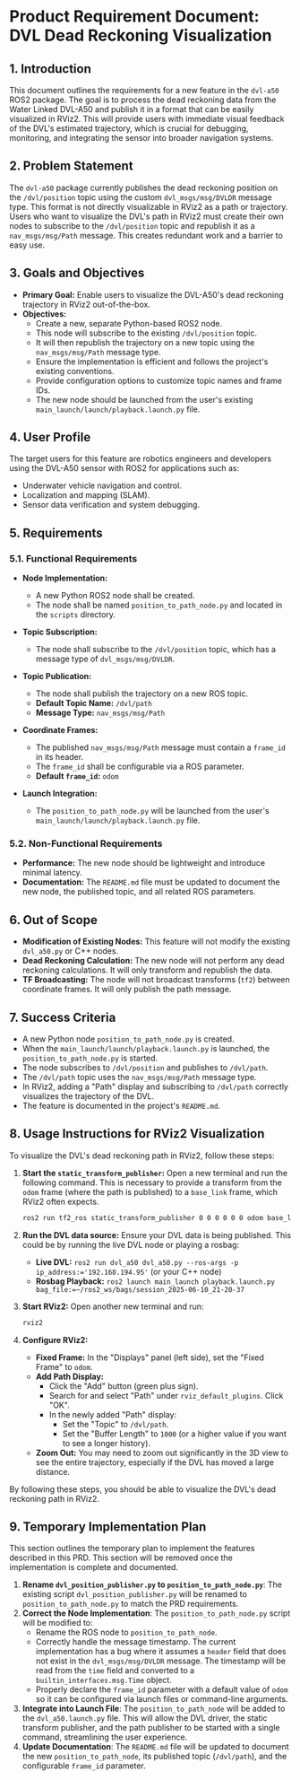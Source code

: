 # Product Requirement Document: DVL Dead Reckoning Visualization

## 1. Introduction

This document outlines the requirements for a new feature in the `dvl-a50` ROS2 package. The goal is to process the dead reckoning data from the Water Linked DVL-A50 and publish it in a format that can be easily visualized in RViz2. This will provide users with immediate visual feedback of the DVL's estimated trajectory, which is crucial for debugging, monitoring, and integrating the sensor into broader navigation systems.

## 2. Problem Statement

The `dvl-a50` package currently publishes the dead reckoning position on the `/dvl/position` topic using the custom `dvl_msgs/msg/DVLDR` message type. This format is not directly visualizable in RViz2 as a path or trajectory. Users who want to visualize the DVL's path in RViz2 must create their own nodes to subscribe to the `/dvl/position` topic and republish it as a `nav_msgs/msg/Path` message. This creates redundant work and a barrier to easy use.

## 3. Goals and Objectives

*   **Primary Goal:** Enable users to visualize the DVL-A50's dead reckoning trajectory in RViz2 out-of-the-box.
*   **Objectives:**
    *   Create a new, separate Python-based ROS2 node.
    *   This node will subscribe to the existing `/dvl/position` topic.
    *   It will then republish the trajectory on a new topic using the `nav_msgs/msg/Path` message type.
    *   Ensure the implementation is efficient and follows the project's existing conventions.
    *   Provide configuration options to customize topic names and frame IDs.
    *   The new node should be launched from the user's existing `main_launch/launch/playback.launch.py` file.

## 4. User Profile

The target users for this feature are robotics engineers and developers using the DVL-A50 sensor with ROS2 for applications such as:
*   Underwater vehicle navigation and control.
*   Localization and mapping (SLAM).
*   Sensor data verification and system debugging.

## 5. Requirements

### 5.1. Functional Requirements

*   **Node Implementation:**
    *   A new Python ROS2 node shall be created.
    *   The node shall be named `position_to_path_node.py` and located in the `scripts` directory.

*   **Topic Subscription:**
    *   The node shall subscribe to the `/dvl/position` topic, which has a message type of `dvl_msgs/msg/DVLDR`.

*   **Topic Publication:**
    *   The node shall publish the trajectory on a new ROS topic.
    *   **Default Topic Name:** `/dvl/path`
    *   **Message Type:** `nav_msgs/msg/Path`

*   **Coordinate Frames:**
    *   The published `nav_msgs/msg/Path` message must contain a `frame_id` in its header.
    *   The `frame_id` shall be configurable via a ROS parameter.
    *   **Default `frame_id`:** `odom`

*   **Launch Integration:**
    *   The `position_to_path_node.py` will be launched from the user's `main_launch/launch/playback.launch.py` file.

### 5.2. Non-Functional Requirements

*   **Performance:** The new node should be lightweight and introduce minimal latency.
*   **Documentation:** The `README.md` file must be updated to document the new node, the published topic, and all related ROS parameters.

## 6. Out of Scope

*   **Modification of Existing Nodes:** This feature will not modify the existing `dvl_a50.py` or C++ nodes.
*   **Dead Reckoning Calculation:** The new node will not perform any dead reckoning calculations. It will only transform and republish the data.
*   **TF Broadcasting:** The node will not broadcast transforms (`tf2`) between coordinate frames. It will only publish the path message.

## 7. Success Criteria

*   A new Python node `position_to_path_node.py` is created.
*   When the `main_launch/launch/playback.launch.py` is launched, the `position_to_path_node.py` is started.
*   The node subscribes to `/dvl/position` and publishes to `/dvl/path`.
*   The `/dvl/path` topic uses the `nav_msgs/msg/Path` message type.
*   In RViz2, adding a "Path" display and subscribing to `/dvl/path` correctly visualizes the trajectory of the DVL.
*   The feature is documented in the project's `README.md`.

## 8. Usage Instructions for RViz2 Visualization

To visualize the DVL's dead reckoning path in RViz2, follow these steps:

1.  **Start the `static_transform_publisher`:**
    Open a new terminal and run the following command. This is necessary to provide a transform from the `odom` frame (where the path is published) to a `base_link` frame, which RViz2 often expects.
    ```bash
    ros2 run tf2_ros static_transform_publisher 0 0 0 0 0 0 odom base_link
    ```

2.  **Run the DVL data source:**
    Ensure your DVL data is being published. This could be by running the live DVL node or playing a rosbag:
    *   **Live DVL:** `ros2 run dvl_a50 dvl_a50.py --ros-args -p ip_address:='192.168.194.95'` (or your C++ node)
    *   **Rosbag Playback:** `ros2 launch main_launch playback.launch.py bag_file:=~/ros2_ws/bags/session_2025-06-10_21-20-37`

3.  **Start RViz2:**
    Open another new terminal and run:
    ```bash
    rviz2
    ```

4.  **Configure RViz2:**
    *   **Fixed Frame:** In the "Displays" panel (left side), set the "Fixed Frame" to `odom`.
    *   **Add Path Display:**
        *   Click the "Add" button (green plus sign).
        *   Search for and select "Path" under `rviz_default_plugins`. Click "OK".
        *   In the newly added "Path" display:
            *   Set the "Topic" to `/dvl/path`.
            *   Set the "Buffer Length" to `1000` (or a higher value if you want to see a longer history).
    *   **Zoom Out:** You may need to zoom out significantly in the 3D view to see the entire trajectory, especially if the DVL has moved a large distance.

By following these steps, you should be able to visualize the DVL's dead reckoning path in RViz2.

## 9. Temporary Implementation Plan

This section outlines the temporary plan to implement the features described in this PRD. This section will be removed once the implementation is complete and documented.

1.  **Rename `dvl_position_publisher.py` to `position_to_path_node.py`**: The existing script `dvl_position_publisher.py` will be renamed to `position_to_path_node.py` to match the PRD requirements.
2.  **Correct the Node Implementation**: The `position_to_path_node.py` script will be modified to:
    *   Rename the ROS node to `position_to_path_node`.
    *   Correctly handle the message timestamp. The current implementation has a bug where it assumes a `header` field that does not exist in the `dvl_msgs/msg/DVLDR` message. The timestamp will be read from the `time` field and converted to a `builtin_interfaces.msg.Time` object.
    *   Properly declare the `frame_id` parameter with a default value of `odom` so it can be configured via launch files or command-line arguments.
3.  **Integrate into Launch File**: The `position_to_path_node` will be added to the `dvl_a50.launch.py` file. This will allow the DVL driver, the static transform publisher, and the path publisher to be started with a single command, streamlining the user experience.
4.  **Update Documentation**: The `README.md` file will be updated to document the new `position_to_path_node`, its published topic (`/dvl/path`), and the configurable `frame_id` parameter.
